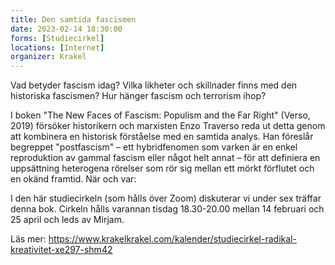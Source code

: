 ```yaml
---
title: Den samtida fascismen
date: 2023-02-14 18:30:00
forms: [Studiecirkel]
locations: [Internet]
organizer: Krakel 
---
```

Vad betyder fascism idag? Vilka likheter och skillnader finns med den historiska fascismen? Hur hänger fascism och terrorism ihop? 

I boken "The New Faces of Fascism: Populism and the Far Right" (Verso, 2019) försöker historikern och marxisten Enzo Traverso reda ut detta genom att kombinera en historisk förståelse med en samtida analys.  Han föreslår begreppet "postfascism" – ett hybridfenomen som varken är en enkel reproduktion av gammal fascism eller något helt annat – för att definiera en uppsättning heterogena rörelser som rör sig mellan ett mörkt förflutet och en okänd framtid.
När och var:

I den här studiecirkeln (som hålls över Zoom) diskuterar vi under sex träffar denna bok. Cirkeln hålls varannan tisdag 18.30-20.00 mellan 14 februari och 25 april och leds av Mirjam.

Läs mer: https://www.krakelkrakel.com/kalender/studiecirkel-radikal-kreativitet-xe297-shm42